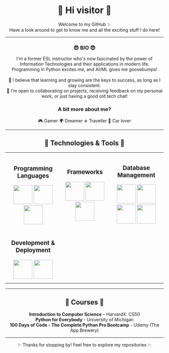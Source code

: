 <div align="center">

<h1>👋 Hi visitor 👋</h1>

<p>
Welcome to my GitHub ✨<br>
Have a look around to get to know me and all the exciting stuff I do here!</p>

<hr>

<h3>😎 BIO 😎</h3>
<p>
I'm a former ESL instructor who's now fascinated by the power of Information Technologies and their applications in modern life.<br>
Programming in Python excites me, and AI/ML gives me goosebumps!<br><br>
🌱 I believe that learning and growing are the keys to success, as long as I stay consistent.<br>
🤝 I'm open to collaborating on projects, receiving feedback on my personal work, or just having a good old tech chat!
</p>

<h3>A bit more about me?</h3>

🎮 Gamer    🌍 Dreamer    ✈️ Traveller    🚗 Car lover

<hr>

<h2>🔧 Technologies & Tools 🔧</h2>

<table align="center" border="0" cellspacing="30" style="border-collapse: collapse;">
  <tr>
    <td align="center" style="padding: 10px;">
      <h3>Programming Languages</h3>
      <img src="https://cdn.jsdelivr.net/gh/devicons/devicon@latest/icons/python/python-original.svg" width="60" height="60"/>
      <img src="https://cdn.jsdelivr.net/gh/devicons/devicon@latest/icons/html5/html5-original.svg" width="60" height="60"/>
      <img src="https://cdn.jsdelivr.net/gh/devicons/devicon@latest/icons/css3/css3-original.svg" width="60" height="60"/>
    </td>
    <td align="center" style="padding: 10px;">
      <h3>Frameworks</h3>
      <img src="https://img.icons8.com/cute-clipart/64/flask.png" width="60" height="60"/>
      <img src="https://cdn.jsdelivr.net/gh/devicons/devicon@latest/icons/bootstrap/bootstrap-original.svg" width="60" height="60"/>
      <img src="https://cdn.jsdelivr.net/gh/devicons/devicon@latest/icons/react/react-original.svg" width="60" height="60"/>
    </td>
    <td align="center" style="padding: 10px;">
      <h3>Database Management</h3>
      <img src="https://cdn.jsdelivr.net/gh/devicons/devicon@latest/icons/mysql/mysql-original.svg" width="60" height="60"/>
      <img src="https://cdn.jsdelivr.net/gh/devicons/devicon@latest/icons/sqlalchemy/sqlalchemy-original.svg" width="60" height="60"/>
      <img src="https://cdn.jsdelivr.net/gh/devicons/devicon@latest/icons/postgresql/postgresql-plain-wordmark.svg" width="60" height="60"/>
      <img src="https://cdn.jsdelivr.net/gh/devicons/devicon@latest/icons/sqlite/sqlite-original.svg" width="60" height="60"/>
    </td>
  </tr>
  <tr>
    <td align="center" style="padding: 10px;">
      <h3>Development & Deployment</h3>
      <img src="https://cdn.jsdelivr.net/gh/devicons/devicon@latest/icons/git/git-original.svg" width="60" height="60"/>
      <img src="https://cdn.jsdelivr.net/gh/devicons/devicon@latest/icons/docker/docker-original.svg" width="60" height="60"/>
    </td>
    <td></td>
    <td></td>
  </tr>
</table>

<hr>

<h2>🏅 Courses 🏅</h2>

<b>Introduction to Computer Science</b> – HarvardX: CS50<br>
<b>Python for Everybody</b> - University of Michigan<br>
<b>100 Days of Code - The Complete Python Pro Bootcamp</b> - Udemy (The App Brewery)<br>

<hr>

✨ Thanks for stopping by! Feel free to explore my repositories ✨
